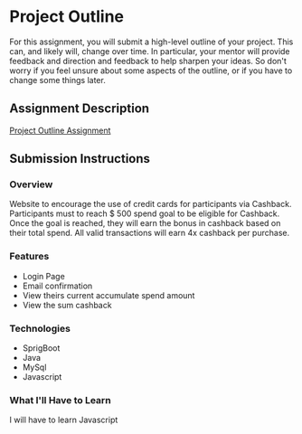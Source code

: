 # Project Outline
For this assignment, you will submit a high-level outline of your project. This can, and likely will, change over time. In particular, your mentor will provide feedback and direction and feedback to help sharpen your ideas. So don't worry if you feel unsure about some aspects of the outline, or if you have to change some things later.

## Assignment Description
[Project Outline Assignment](https://education.launchcode.org/liftoff/assignments/project-outline/)

## Submission Instructions

### Overview
Website to encourage the use of credit cards for participants via Cashback. Participants must to reach $ 500 spend goal to be eligible for Cashback. Once the goal is reached, they will earn the bonus in cashback based on their total spend. All valid transactions will earn 4x cashback per purchase.
### Features
- Login Page
- Email confirmation
- View theirs current accumulate spend amount
- View the sum cashback
### Technologies
- SprigBoot
- Java
- MySql
- Javascript


### What I'll Have to Learn
I will have to learn Javascript
